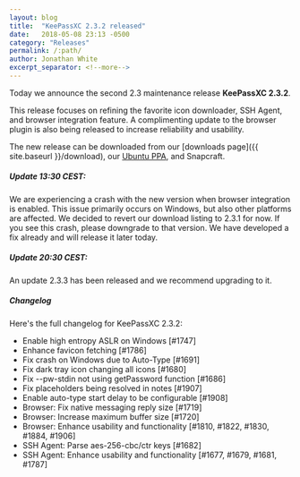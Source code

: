 ```yaml
---
layout: blog
title:  "KeePassXC 2.3.2 released"
date:   2018-05-08 23:13 -0500
category: "Releases"
permalink: /:path/
author: Jonathan White
excerpt_separator: <!--more-->
---
```


<div class="blog-teaser-img">
<object type="image/svg+xml" data="{{ site.baseurl }}/images/keepassxc-logo.svg" alt="KeePassXC logo"></object>
</div>

Today we announce the second 2.3 maintenance release **KeePassXC 2.3.2**.

This release focuses on refining the favorite icon downloader, SSH Agent, 
and browser integration feature. A complimenting update to the browser
plugin is also being released to increase reliability and usability.

<!--more-->

The new release can be downloaded from our
[downloads page]({{ site.baseurl }}/download), our
[Ubuntu PPA](https://launchpad.net/~phoerious/+archive/ubuntu/keepassxc/),
and Snapcraft.


##### Update 13:30 CEST:
We are experiencing a crash with the new version when browser integration
is enabled. This issue primarily occurs on Windows, but also other
platforms are affected. We decided to revert our download listing to
2.3.1 for now. If you see this crash, please downgrade to that version.
We have developed a fix already and will release it later today.

##### Update 20:30 CEST:
An update 2.3.3 has been released and we recommend upgrading to it.


<h5 id="changelog" style="clear: left">Changelog</h5>

Here's the full changelog for KeePassXC 2.3.2:

- Enable high entropy ASLR on Windows [#1747]
- Enhance favicon fetching [#1786]
- Fix crash on Windows due to Auto-Type [#1691]
- Fix dark tray icon changing all icons [#1680]
- Fix --pw-stdin not using getPassword function [#1686]
- Fix placeholders being resolved in notes [#1907]
- Enable auto-type start delay to be configurable [#1908]
- Browser: Fix native messaging reply size [#1719]
- Browser: Increase maximum buffer size [#1720]
- Browser: Enhance usability and functionality [#1810, #1822, #1830, #1884, #1906]
- SSH Agent: Parse aes-256-cbc/ctr keys [#1682]
- SSH Agent: Enhance usability and functionality [#1677, #1679, #1681, #1787]
